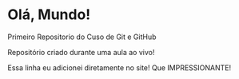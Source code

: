 # Olá, Mundo!
 Primeiro Repositorio do Cuso de Git e GitHub

Repositório criado durante uma aula ao vivo!

Essa linha eu adicionei diretamente no site! Que IMPRESSIONANTE!
